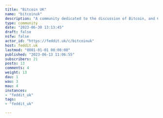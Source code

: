 ```yaml
---
title: "Bitcoin UK" 
name: "bitcoinuk"
description: "A community dedicated to the discussion of Bitcoin, and Cryptocurrency in general, based in the United Kingdom"
type: community
date: "2023-06-30 13:13:45"
draft: false
nsfw: false
actor_id: "https://feddit.uk/c/bitcoinuk"
host: feddit.uk
lastmod: "0001-01-01 00:00:00"
published: "2023-06-13 11:06:55"
subscribers: 21
posts: 13
comments: 4
weight: 13
dau: 1
wau: 3
mau: 4
instances:
- "feddit_uk"
tags: 
- "feddit_uk"

---
```

